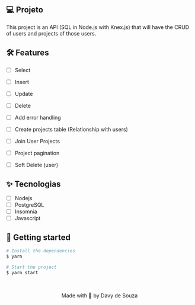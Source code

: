 ## 💻 Projeto
This project is an API (SQL in Node.js with Knex.js) that will have the CRUD of users and projects of those users.


## :hammer_and_wrench: Features 

-   [ ] Select
-   [ ] Insert
-   [ ] Update
-   [ ] Delete
-   [ ] Add error handling
-   [ ] Create projects table (Relationship with users)
-   [ ] Join User Projects
-   [ ] Project pagination
-   [ ] Soft Delete (user) 


## ✨ Tecnologias

-   [ ] Nodejs
-   [ ] PostgreSQL
-   [ ] Insomnia 
-   [ ] Javascript

## 🚀 Getting started
```bash
# Install the dependencies
$ yarn

# Start the project
$ yarn start
```

<br />

<p align="center">Made with 💜 by Davy de Souza</p>

<div align="center">
